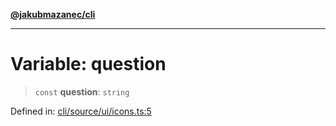 [**@jakubmazanec/cli**](../../../README.md)

---

# Variable: question

> `const` **question**: `string`

Defined in:
[cli/source/ui/icons.ts:5](https://github.com/jakubmazanec/tools/blob/7c5f40d811171692b72a47160bc33d644201b16a/packages/cli/source/ui/icons.ts#L5)
